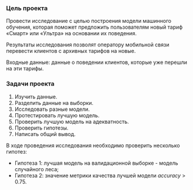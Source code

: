 ### Цель проекта

Провести исследование с целью построения модели машинного обучения, которая поможет предложить пользователям новый тариф «Смарт» или «Ультра» на основании их поведения.

Результаты исследования позволят оператору мобильной связи перевести клиентов с архивных тарифов на новые.

Входные данные: данные о поведении клиентов, которые уже перешли на эти тарифы.


### Задачи проекта

1. Изучить данные.
2. Разделить данные на выборки.
3. Исследовать разные модели.
4. Протестировать лучшую модель.
5. Проверить лучшую модель на адекватность.
6. Проверить гипотезы.
7. Написать общий вывод.

В ходе проведения исследования необходимо проверить несколько гипотез:

- Гипотеза 1: лучшая модель на валидационной выборке - модель случайного леса;
- Гипотеза 2: значение метрики качества лучшей модели *accuracy* > 0.75.